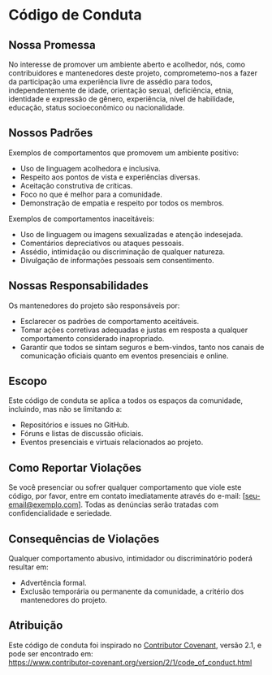 # Código de Conduta

## Nossa Promessa

No interesse de promover um ambiente aberto e acolhedor, nós, como contribuidores e mantenedores deste projeto, comprometemo-nos a fazer da participação uma experiência livre de assédio para todos, independentemente de idade, orientação sexual, deficiência, etnia, identidade e expressão de gênero, experiência, nível de habilidade, educação, status socioeconômico ou nacionalidade.

## Nossos Padrões

Exemplos de comportamentos que promovem um ambiente positivo:
- Uso de linguagem acolhedora e inclusiva.
- Respeito aos pontos de vista e experiências diversas.
- Aceitação construtiva de críticas.
- Foco no que é melhor para a comunidade.
- Demonstração de empatia e respeito por todos os membros.

Exemplos de comportamentos inaceitáveis:
- Uso de linguagem ou imagens sexualizadas e atenção indesejada.
- Comentários depreciativos ou ataques pessoais.
- Assédio, intimidação ou discriminação de qualquer natureza.
- Divulgação de informações pessoais sem consentimento.

## Nossas Responsabilidades

Os mantenedores do projeto são responsáveis por:
- Esclarecer os padrões de comportamento aceitáveis.
- Tomar ações corretivas adequadas e justas em resposta a qualquer comportamento considerado inapropriado.
- Garantir que todos se sintam seguros e bem-vindos, tanto nos canais de comunicação oficiais quanto em eventos presenciais e online.

## Escopo

Este código de conduta se aplica a todos os espaços da comunidade, incluindo, mas não se limitando a:
- Repositórios e issues no GitHub.
- Fóruns e listas de discussão oficiais.
- Eventos presenciais e virtuais relacionados ao projeto.

## Como Reportar Violações

Se você presenciar ou sofrer qualquer comportamento que viole este código, por favor, entre em contato imediatamente através do e-mail: [seu-email@exemplo.com]. Todas as denúncias serão tratadas com confidencialidade e seriedade.

## Consequências de Violações

Qualquer comportamento abusivo, intimidador ou discriminatório poderá resultar em:
- Advertência formal.
- Exclusão temporária ou permanente da comunidade, a critério dos mantenedores do projeto.

## Atribuição

Este código de conduta foi inspirado no [Contributor Covenant][homepage], versão 2.1, e pode ser encontrado em:  
https://www.contributor-covenant.org/version/2/1/code_of_conduct.html

[homepage]: https://www.contributor-covenant.org
